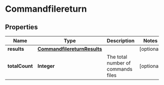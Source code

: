 
# Commandfilereturn

## Properties
Name | Type | Description | Notes
------------ | ------------- | ------------- | -------------
**results** | [**CommandfilereturnResults**](CommandfilereturnResults.md) |  |  [optional]
**totalCount** | **Integer** | The total number of commands files |  [optional]



